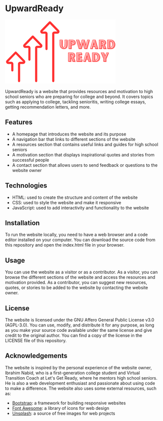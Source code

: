 # UpwardReady

![Getting Started](images/UpwardReadyLogoCloseUp.png)

UpwardReady is a website that provides resources and motivation to high school seniors who are preparing for college and beyond. It covers topics such as applying to college, tackling senioritis, writing college essays, getting recommendation letters, and more.

## Features

- A homepage that introduces the website and its purpose
- A navigation bar that links to different sections of the website
- A resources section that contains useful links and guides for high school seniors
- A motivation section that displays inspirational quotes and stories from successful people
- A contact section that allows users to send feedback or questions to the website owner

## Technologies

- HTML: used to create the structure and content of the website
- CSS: used to style the website and make it responsive
- JavaScript: used to add interactivity and functionality to the website

## Installation

To run the website locally, you need to have a web browser and a code editor installed on your computer. You can download the source code from this repository and open the index.html file in your browser.

## Usage

You can use the website as a visitor or as a contributor. As a visitor, you can browse the different sections of the website and access the resources and motivation provided. As a contributor, you can suggest new resources, quotes, or stories to be added to the website by contacting the website owner.

## License

The website is licensed under the GNU Affero General Public License v3.0 (AGPL-3.0). You can use, modify, and distribute it for any purpose, as long as you make your source code available under the same license and give credit to the original author. You can find a copy of the license in the LICENSE file of this repository.

## Acknowledgements

The website is inspired by the personal experience of the website owner, Ibrahim Nabid, who is a first-generation college student and Virtual Transition Coach at Let's Get Ready, where he mentors high school seniors. He is also a web development enthusiast and passionate about using code to make a difference. The website also uses some external resources, such as:

- [Bootstrap](https://getbootstrap.com/): a framework for building responsive websites
- [Font Awesome](https://fontawesome.com/): a library of icons for web design
- [Unsplash](https://unsplash.com/): a source of free images for web projects
